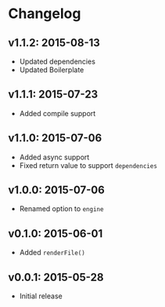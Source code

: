 # Changelog

## v1.1.2: 2015-08-13

- Updated dependencies
- Updated Boilerplate

## v1.1.1: 2015-07-23

- Added compile support

## v1.1.0: 2015-07-06

- Added async support
- Fixed return value to support `dependencies`

## v1.0.0: 2015-07-06

- Renamed option to `engine`

## v0.1.0: 2015-06-01

- Added `renderFile()`

## v0.0.1: 2015-05-28

- Initial release
